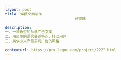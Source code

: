 ```yaml
---                
layout: post       
title: 海报文案写作
                                已完成
           
description: 
一、一款新型的抽纸广告文案
二、用简单的语言描述特点，打动用户
三、类似小米产品系列广告的风格
     
contenturl: https://pro.lagou.com/project/2227.html      
---                 
```

